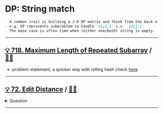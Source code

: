# DP: String match

```markdown
- A common trait is building a 2-D DP matrix and think from the back of 2 strings.
- e.g. DP represents subproblem to handle `s1[i:]` v.s. `s2[j:]`
- The base case is often time when (either one/both) string is empty.
```

------------------------------------------------------------------------------

## [:bulb: 718. Maximum Length of Repeated Subarray](https://leetcode.com/problems/maximum-length-of-repeated-subarray/) / [:man_technologist:](max_len_of_repeated_subarray_dp.h)

- problem statement, a quicker way with rolling hash check [here](../../substr_matching/README.md#💡-718-maximum-length-of-repeated-subarray-🎯)

------------------------------------------------------------------------------

## [:bulb: 72. Edit Distance](https://leetcode.com/problems/edit-distance/) / [:man_technologist:](edit_distance.h)

<details><summary markdown="span">Question</summary>

```markdown
Given two strings word1 and word2, return the minimum number of operations
required to convert word1 to word2.

You have the following three operations permitted on a word:

Insert a character
Delete a character
Replace a character

Input: word1 = "horse", word2 = "ros"
Output: 3
Explanation:
horse -> rorse (replace 'h' with 'r')
rorse -> rose (remove 'r')
rose -> ros (remove 'e')
```

</details>

------------------------------------------------------------------------------

